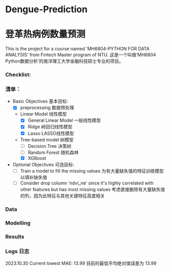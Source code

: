 # Dengue-Prediction
# 登革热病例数量预测

This is the project for a course named 'MH6804-PYTHON FOR DATA ANALYSIS' from Fintech Master program of NTU.
这是一个叫做‘MH6804 Python数据分析’的南洋理工大学金融科技硕士专业的项目。

### Checklist:
### 清单：
  - Basic Objectives 基本目标:
    - [x] preprocessing 数据预处理
          
    - Linear Model 线性模型
      - [x] General Linear Model 一般线性模型
      - [x] Ridge 岭回归线性模型
      - [x] Lasso LASSO线性模型
            
    - Tree-based model 树模型
      - [ ] Decision Tree 决策树
      - [ ] Random Forest 随机森林
      - [x] XGBoost 
          
  - Optional Objectives 可选目标:
    - [ ] Train a model to fill the missing values 为有大量缺失值的特征训练模型以填补缺失值
    - [ ] Consider drop column 'ndvi_ne' since it's highly correlated with other features but has most missing values 考虑直接删除有大量缺失值的列，因为此特征与其他关键特征高度相关

### Data

### Modelling

### Results

### Logs 日志

2023.10.30 Current lowest MAE: 13.99 目前的最低平均绝对值误差为 13.99

